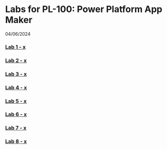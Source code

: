# Labs for PL-100: Power Platform App Maker
04/06/2024

### [Lab 1 - x](lab01-x)
   
### [Lab 2 - x](lab02-x)

### [Lab 3 - x](lab03-x)

### [Lab 4 - x](lab04-x)

### [Lab 5 - x](lab05-x)

### [Lab 6 - x](lab06-x)

### [Lab 7 - x](lab07-x)

### [Lab 8 - x](lab08-x)
